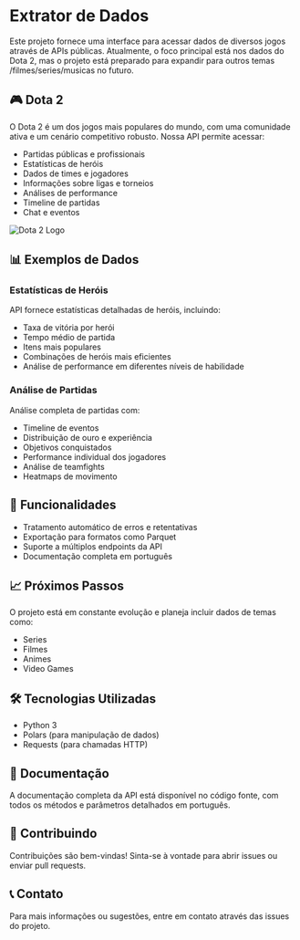 # Extrator de Dados

Este projeto fornece uma interface para acessar dados de diversos jogos através de APIs públicas. Atualmente, o foco principal está nos dados do Dota 2, mas o projeto está preparado para expandir para outros temas /filmes/series/musicas no futuro.

## 🎮 Dota 2

O Dota 2 é um dos jogos mais populares do mundo, com uma comunidade ativa e um cenário competitivo robusto. Nossa API permite acessar:

- Partidas públicas e profissionais
- Estatísticas de heróis
- Dados de times e jogadores
- Informações sobre ligas e torneios
- Análises de performance
- Timeline de partidas
- Chat e eventos

![Dota 2 Logo](https://cdn.cloudflare.steamstatic.com/apps/dota2/images/dota2_social.jpg)

## 📊 Exemplos de Dados

### Estatísticas de Heróis
API fornece estatísticas detalhadas de heróis, incluindo:
- Taxa de vitória por herói
- Tempo médio de partida
- Itens mais populares
- Combinações de heróis mais eficientes
- Análise de performance em diferentes níveis de habilidade

### Análise de Partidas
Análise completa de partidas com:
- Timeline de eventos
- Distribuição de ouro e experiência
- Objetivos conquistados
- Performance individual dos jogadores
- Análise de teamfights
- Heatmaps de movimento


## 🚀 Funcionalidades

- Tratamento automático de erros e retentativas
- Exportação para formatos como Parquet
- Suporte a múltiplos endpoints da API
- Documentação completa em português

## 📈 Próximos Passos

O projeto está em constante evolução e planeja incluir dados de temas como:

- Series
- Filmes
- Animes
- Video Games

## 🛠️ Tecnologias Utilizadas

- Python 3
- Polars (para manipulação de dados)
- Requests (para chamadas HTTP)

## 📝 Documentação

A documentação completa da API está disponível no código fonte, com todos os métodos e parâmetros detalhados em português.

## 🤝 Contribuindo

Contribuições são bem-vindas! Sinta-se à vontade para abrir issues ou enviar pull requests.


## 📞 Contato

Para mais informações ou sugestões, entre em contato através das issues do projeto.
